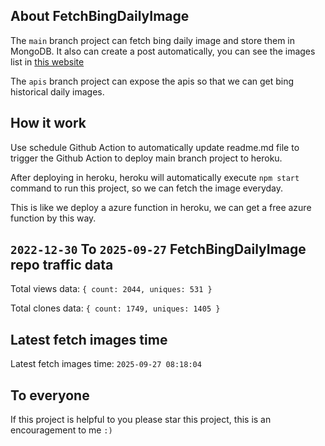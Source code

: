 ## About FetchBingDailyImage

The `main` branch project can fetch bing daily image and store them in MongoDB.
It also can create a post automatically, you can see the images list in [this website](https://oursalbum.netlify.app)

The `apis` branch project can expose the apis so that we can get bing historical daily images.

## How it work

Use schedule Github Action to automatically update readme.md file to trigger the Github Action to deploy main branch project to heroku.

After deploying in heroku, heroku will automatically execute `npm start` command to run this project, so we can fetch the image everyday.

This is like we deploy a azure function in heroku, we can get a free azure function by this way.

## `2022-12-30` To `2025-09-27` FetchBingDailyImage repo traffic data

Total views data: `{ count: 2044, uniques: 531 }`

Total clones data: `{ count: 1749, uniques: 1405 }`

## Latest fetch images time

Latest fetch images time: `2025-09-27 08:18:04`

## To everyone

If this project is helpful to you please star this project, this is an encouragement to me `:)`



